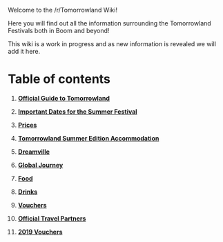 Welcome to the /r/Tomorrowland Wiki!

Here you will find out all the information surrounding the Tomorrowland Festivals both in Boom and beyond!

This wiki is a work in progress and as new information is revealed we will add it here.

# Table of contents

1. [**Official Guide to Tomorrowland**](https://www.reddit.com/r/Tomorrowland/wiki/summer/guide)

2. [**Important Dates for the Summer Festival**](https://www.reddit.com/r/Tomorrowland/wiki/summer/dates)

3. [**Prices**](https://www.reddit.com/r/Tomorrowland/wiki/summer/prices)

4. [**Tomorrowland Summer Edition Accommodation**](https://www.reddit.com/r/Tomorrowland/wiki/summer/accommodation)

5. [**Dreamville**](https://www.reddit.com/r/Tomorrowland/wiki/summer/dreamville)

6. [**Global Journey**](https://www.reddit.com/r/Tomorrowland/wiki/summer/global_journey)

7. [**Food**](https://www.reddit.com/r/Tomorrowland/wiki/summer/food)

8. [**Drinks**](https://www.reddit.com/r/Tomorrowland/wiki/summer/drinks)

9. [**Vouchers**](https://www.reddit.com/r/Tomorrowland/wiki/summer/vouchers)

10. [**Official Travel Partners**](https://www.reddit.com/r/Tomorrowland/wiki/summer/official_travel_partners)

11. [**2019 Vouchers**](https://www.reddit.com/r/Tomorrowland/wiki/archive/vouchers2019)
